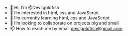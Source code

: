 - 👋 Hi, I’m @Devilgoldfish
- 👀 I’m interested in html, css and JavaScript
- 🌱 I’m currently learning html, css and JavaScript
- 💞️ I’m looking to collaborate on projects big and small
- 📫 How to reach me by email devilgoldfish@gmail.com

<!---
Devilgoldfish/Devilgoldfish is a ✨ special ✨ repository because its `README.md` (this file) appears on your GitHub profile.
You can click the Preview link to take a look at your changes.
--->
